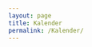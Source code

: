 ```yaml
---
layout: page
title: Kalender
permalink: /Kalender/
---
```


<div id="fb-root"></div>
<script async defer crossorigin="anonymous" src="https://connect.facebook.net/en_US/sdk.js#xfbml=1&version=v4.0"></script>

<div class="fb-page" 
  data-tabs="timeline,events,messages"
  data-href="https://www.facebook.com/AtheneAachen"
  data-width="380" 
  data-hide-cover="false"></div>
